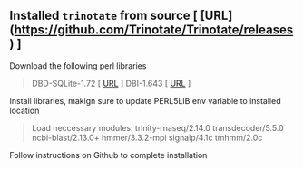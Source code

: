 ## Installed `trinotate` from source  [ [URL] (https://github.com/Trinotate/Trinotate/releases) ]

Download the following perl libraries

> DBD-SQLite-1.72 [ [URL](https://metacpan.org/pod/DBD::SQLite) ]
> DBI-1.643 [ [URL](https://metacpan.org/dist/DBI) ]

Install libraries, makign sure to update PERL5LIB env variable to installed location

> Load neccessary modules:
> trinity-rnaseq/2.14.0
> transdecoder/5.5.0
> ncbi-blast/2.13.0+
> hmmer/3.3.2-mpi
> signalp/4.1c
> tmhmm/2.0c

Follow instructions on Github to complete installation
